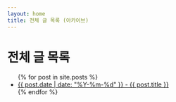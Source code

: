 ```yaml
---
layout: home
title: 전체 글 목록 (아카이브)
---
```


# 전체 글 목록

<ul>
  {% for post in site.posts %}
    <li>
      <a href="{{ site.baseurl }}{{ post.url }}">
        {{ post.date | date: "%Y-%m-%d" }} - {{ post.title }}
      </a>
    </li>
  {% endfor %}
</ul>